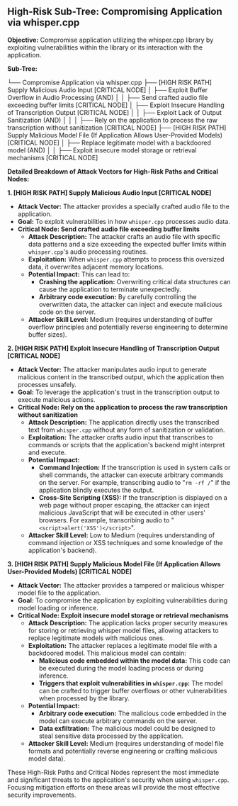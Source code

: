 ## High-Risk Sub-Tree: Compromising Application via whisper.cpp

**Objective:** Compromise application utilizing the whisper.cpp library by exploiting vulnerabilities within the library or its interaction with the application.

**Sub-Tree:**

└── Compromise Application via whisper.cpp
    ├── [HIGH RISK PATH] Supply Malicious Audio Input [CRITICAL NODE]
    │   ├── Exploit Buffer Overflow in Audio Processing (AND)
    │   │   ├── Send crafted audio file exceeding buffer limits [CRITICAL NODE]
    │   ├── Exploit Insecure Handling of Transcription Output [CRITICAL NODE]
    │   │   ├── Exploit Lack of Output Sanitization (AND)
    │   │   │   ├── Rely on the application to process the raw transcription without sanitization [CRITICAL NODE]
    ├── [HIGH RISK PATH] Supply Malicious Model File (If Application Allows User-Provided Models) [CRITICAL NODE]
    │   ├── Replace legitimate model with a backdoored model (AND)
    │   │   ├── Exploit insecure model storage or retrieval mechanisms [CRITICAL NODE]

**Detailed Breakdown of Attack Vectors for High-Risk Paths and Critical Nodes:**

**1. [HIGH RISK PATH] Supply Malicious Audio Input [CRITICAL NODE]**

*   **Attack Vector:** The attacker provides a specially crafted audio file to the application.
*   **Goal:** To exploit vulnerabilities in how `whisper.cpp` processes audio data.
*   **Critical Node: Send crafted audio file exceeding buffer limits**
    *   **Attack Description:** The attacker crafts an audio file with specific data patterns and a size exceeding the expected buffer limits within `whisper.cpp`'s audio processing routines.
    *   **Exploitation:** When `whisper.cpp` attempts to process this oversized data, it overwrites adjacent memory locations.
    *   **Potential Impact:** This can lead to:
        *   **Crashing the application:** Overwriting critical data structures can cause the application to terminate unexpectedly.
        *   **Arbitrary code execution:** By carefully controlling the overwritten data, the attacker can inject and execute malicious code on the server.
    *   **Attacker Skill Level:** Medium (requires understanding of buffer overflow principles and potentially reverse engineering to determine buffer sizes).

**2. [HIGH RISK PATH] Exploit Insecure Handling of Transcription Output [CRITICAL NODE]**

*   **Attack Vector:** The attacker manipulates audio input to generate malicious content in the transcribed output, which the application then processes unsafely.
*   **Goal:** To leverage the application's trust in the transcription output to execute malicious actions.
*   **Critical Node: Rely on the application to process the raw transcription without sanitization**
    *   **Attack Description:** The application directly uses the transcribed text from `whisper.cpp` without any form of sanitization or validation.
    *   **Exploitation:** The attacker crafts audio input that transcribes to commands or scripts that the application's backend might interpret and execute.
    *   **Potential Impact:**
        *   **Command Injection:** If the transcription is used in system calls or shell commands, the attacker can execute arbitrary commands on the server. For example, transcribing audio to "`rm -rf /`" if the application blindly executes the output.
        *   **Cross-Site Scripting (XSS):** If the transcription is displayed on a web page without proper escaping, the attacker can inject malicious JavaScript that will be executed in other users' browsers. For example, transcribing audio to "`<script>alert('XSS')</script>`".
    *   **Attacker Skill Level:** Low to Medium (requires understanding of command injection or XSS techniques and some knowledge of the application's backend).

**3. [HIGH RISK PATH] Supply Malicious Model File (If Application Allows User-Provided Models) [CRITICAL NODE]**

*   **Attack Vector:** The attacker provides a tampered or malicious whisper model file to the application.
*   **Goal:** To compromise the application by exploiting vulnerabilities during model loading or inference.
*   **Critical Node: Exploit insecure model storage or retrieval mechanisms**
    *   **Attack Description:** The application lacks proper security measures for storing or retrieving whisper model files, allowing attackers to replace legitimate models with malicious ones.
    *   **Exploitation:** The attacker replaces a legitimate model file with a backdoored model. This malicious model can contain:
        *   **Malicious code embedded within the model data:** This code can be executed during the model loading process or during inference.
        *   **Triggers that exploit vulnerabilities in `whisper.cpp`:** The model can be crafted to trigger buffer overflows or other vulnerabilities when processed by the library.
    *   **Potential Impact:**
        *   **Arbitrary code execution:** The malicious code embedded in the model can execute arbitrary commands on the server.
        *   **Data exfiltration:** The malicious model could be designed to steal sensitive data processed by the application.
    *   **Attacker Skill Level:** Medium (requires understanding of model file formats and potentially reverse engineering or crafting malicious model data).

These High-Risk Paths and Critical Nodes represent the most immediate and significant threats to the application's security when using `whisper.cpp`. Focusing mitigation efforts on these areas will provide the most effective security improvements.